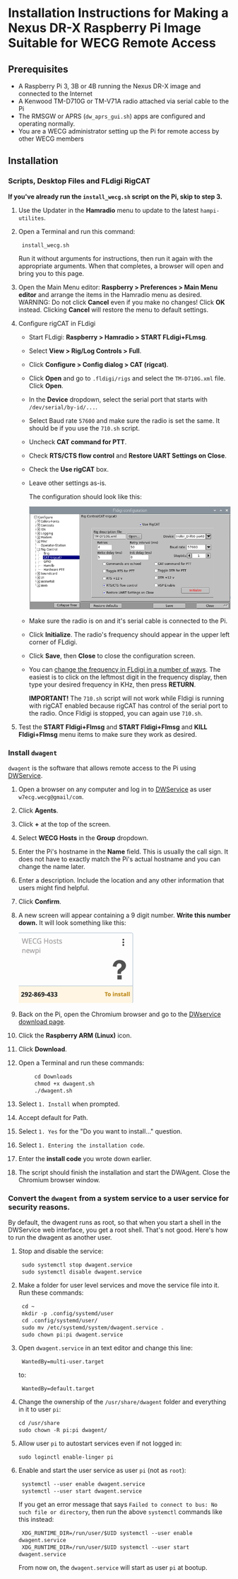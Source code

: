 # Installation Instructions for Making a Nexus DR-X Raspberry Pi Image Suitable for WECG Remote Access

## Prerequisites

- A Raspberry Pi 3, 3B or 4B running the Nexus DR-X image and connected to the Internet
- A Kenwood TM-D710G or TM-V71A radio attached via serial cable to the Pi
- The RMSGW or APRS (`dw_aprs_gui.sh`) apps are configured and operating normally.
- You are a WECG administrator setting up the Pi for remote access by other WECG members

## Installation

### Scripts, Desktop Files and FLdigi RigCAT

__If you've already run the `install_wecg.sh` script on the Pi, skip to step 3.__

1. Use the Updater in the __Hamradio__ menu to update to the latest `hampi-utilites`.
1. Open a Terminal and run this command:

		install_wecg.sh
	Run it without arguments for instructions, then run it again with the appropriate arguments. When that completes, a browser will open and bring you to this page.
1. Open the Main Menu editor: __Raspberry > Preferences > Main Menu editor__ and arrange the items in the Hamradio menu as desired.  WARNING: Do not click __Cancel__ even if you make no changes! Click __OK__ instead. Clicking __Cancel__ will restore the menu to default settings.
1. Configure rigCAT in FLdigi
	- Start FLdigi: __Raspberry > Hamradio > START FLdigi+FLmsg__.
	- Select __View > Rig/Log Controls > Full__.
	- Click __Configure > Config dialog > CAT (rigcat)__.
	- Click __Open__ and go to `.fldigi/rigs` and select the `TM-D710G.xml` file. Click __Open__.
	- In the __Device__ dropdown, select the serial port that starts with `/dev/serial/by-id/...`.
	- Select Baud rate `57600` and make sure the radio is set the same. It should be if you use the `710.sh` script.
	- Uncheck __CAT command for PTT__.
	- Check __RTS/CTS flow control__ and __Restore UART Settings on Close__.
	- Check the __Use rigCAT__ box.
	- Leave other settings as-is.
	
		The configuration should look like this:
	
		![rigcat configuration](img/710rigcat.png)
	
	- Make sure the radio is on and it's serial cable is connected to the Pi.
	- Click __Initialize__. The radio's frequency should appear in the upper left corner of FLdigi.
	- Click __Save__, then __Close__ to close the configuration screen.
	- You can [change the frequency in FLdigi in a number of ways](http://www.w1hkj.com/FldigiHelp/rig_control_page.html). The easiest is to click on the leftmost digit in the frequency display, then type your desired frequency in KHz, then press __RETURN__.
	
		__IMPORTANT!__  The `710.sh` script will not work while Fldigi is running with rigCAT enabled because rigCAT has control of the serial port to the radio. Once Fldigi is stopped, you can again use `710.sh`.
1. Test the __START Fldigi+Flmsg__ and __START Fldigi+Flmsg__ and __KILL Fldigi+Flmsg__
menu items to make sure they work as desired.
	
### Install `dwagent`  
	
`dwagent` is the software that allows remote access to the Pi using [DWService](https://www.dwservice.net/).
1. Open a browser on any computer and log in to [DWService](https://www.dwservice.net/) as user `w7ecg.wecg@gmail/com`.
1. Click __Agents__.
1. Click __+__ at the top of the screen.
1. Select __WECG Hosts__ in the __Group__ dropdown.
1. Enter the Pi's hostname in the __Name__ field. This is usually the call sign. It does not have to exactly match the Pi's actual hostname and you can change the name later.
1. Enter a description. Include the location and any other information that users might find helpful.
1. Click __Confirm__.
1. A new screen will appear containing a 9 digit number. __Write this number down.__ It will look something like this:
	
	![agent setup](img/agent_setup.png)
		
1. Back on the Pi, open the Chromium browser and go to the [DWservice download page](https://www.dwservice.net/en/download.html).
1. Click the __Raspberry ARM (Linux)__ icon.
1. Click __Download__.
1. Open a Terminal and run these commands:
	
			cd Downloads
			chmod +x dwagent.sh
			./dwagent.sh
		
1. Select `1. Install` when prompted.
1. Accept default for Path.
1. Select `1. Yes` for the "Do you want to install..." question.
1. Select `1. Entering the installation code`.
1. Enter the __install code__ you wrote down earlier.
1. The script should finish the installation and start the DWAgent. Close the Chromium browser window.

### Convert the `dwagent` from a system service to a user service for security reasons.

By default, the dwagent runs as root, so that when you start a shell in the DWService web interface, you get a root shell.  That's not good.  Here's how to run the dwagent as another user.    

1. Stop and disable the service:

		sudo systemctl stop dwagent.service
		sudo systemctl disable dwagent.service
		
1. Make a folder for user level services and move the service file into it.  Run these commands:
		
		cd ~
		mkdir -p .config/systemd/user
		cd .config/systemd/user/
		sudo mv /etc/systemd/system/dwagent.service .
		sudo chown pi:pi dwagent.service
		
1. Open `dwagent.service` in an text editor and change this line:

		WantedBy=multi-user.target

	to:

		WantedBy=default.target
	
1.	Change the ownership of the `/usr/share/dwagent` folder and everything in it to user `pi`:

		cd /usr/share
		sudo chown -R pi:pi dwagent/
		
1.	Allow user `pi` to autostart services even if not logged in:

		sudo loginctl enable-linger pi
		
1. Enable and start the user service as user `pi` (not as `root`):

		systemctl --user enable dwagent.service
		systemctl --user start dwagent.service
		
	If you get an error message that says `Failed to connect to bus: No such file or directory`, then run the above `systemctl` commands like this instead:
	
		XDG_RUNTIME_DIR=/run/user/$UID systemctl --user enable dwagent.service
		XDG_RUNTIME_DIR=/run/user/$UID systemctl --user start dwagent.service
		
	From now on, the `dwagent.service` will start as user `pi` at bootup.

	
	
